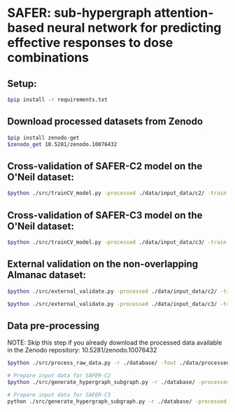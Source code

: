 # SAFER: sub-hypergraph attention-based neural network for predicting effective responses to dose combinations

## Setup:
```bash
$pip install -r requirements.txt
```
## Download processed datasets from Zenodo
```bash
$pip install zenodo-get
$zenodo_get 10.5281/zenodo.10076432
```

## Cross-validation of SAFER-C2 model on the O'Neil dataset:
```bash
$python ./src/trainCV_model.py -processed ./data/input_data/c2/ -train ./data/cv_data/ONEIL/train/ -valid ./data/cv_data/ONEIL/valid/ -test ./data/cv_data/ONEIL/test/ -onehot -t classification -param ./data/param_data/cv10.best_param.pkl -k 10 -g 6 -p safer-c2 -fout ./
```
## Cross-validation of SAFER-C3 model on the O'Neil dataset:
```bash
$python ./src/trainCV_model.py -processed ./data/input_data/c3/ -train ./data/cv_data/ONEIL/train/ -valid ./data/cv_data/ONEIL/valid/ -test ./data/cv_data/ONEIL/test/ -onehot -t classification -param ./data/param_data/cv10.best_param.pkl -k 10 -g 6 -p safer-c3 -fout ./
```
## External validation on the non-overlapping Almanac dataset:
```bash
$python ./src/external_validate.py -processed ./data/input_data/c2/ -train ./data/cv_data/ONEIL/train/ -valid ./data/cv_data/ONEIL/valid/ -test ./data/cv_data/ONEIL/test/ -external ./data/external_data/ALMANAC.non_overlapping_triplets.pkl -onehot -t classification -mdl ./model/SAFER-C2.best_model.pt -k 10 -g 6 -p safer-c2 -fout ./
```
```bash
$python ./src/external_validate.py -processed ./data/input_data/c3/ -train ./data/cv_data/ONEIL/train/ -valid ./data/cv_data/ONEIL/valid/ -test ./data/cv_data/ONEIL/test/ -external ./data/external_data/ALMANAC.non_overlapping_triplets.pkl -onehot -t classification -mdl ./model/SAFER-C3.best_model.pt -k 10 -g 6 -p safer-c3 -fout ./
```
## Data pre-processing 
NOTE: Skip this step if you already download the processed data available in the Zenodo repository: 10.5281/zenodo.10076432
```bash
$python ./src/process_raw_data.py -r ./database/ -fout ./data/processed_data/

# Prepare input data for SAFER-C2
$python ./src/generate_hypergraph_subgraph.py -r ./database/ -processed ./data/processed_data/ -s smile -k 9 -sg -m c2 -c exp -dose -clinical -fout ./data/input_data/c2/

# Prepare input data for SAFER-C3
python ./src/generate_hypergraph_subgraph.py -r ./database/ -processed ./data/processed_data/ -s smile -k 9 -sg -m c3 -c exp -dose -clinical -fout ./data/input_data/c3/
```

